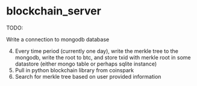# blockchain_server

TODO:

Write a connection to mongodb database

4. Every time period (currently one day), write the merkle tree to the mongodb, write the root to btc, and store txid with merkle root in some datastore (either  mongo table or perhaps sqlite instance)
5. Pull in python blockchain library from coinspark
6. Search for merkle tree based on user provided information
